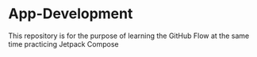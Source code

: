 # App-Development
This repository is for the purpose of learning the GitHub Flow at the same time practicing Jetpack Compose
